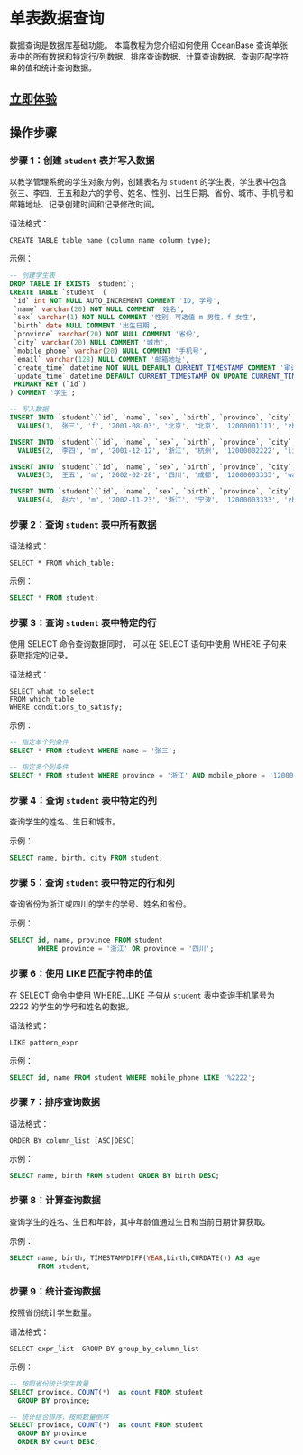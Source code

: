 # 单表数据查询

数据查询是数据库基础功能。
本篇教程为您介绍如何使用 OceanBase 查询单张表中的所有数据和特定行/列数据、排序查询数据、计算查询数据、查询匹配字符串的值和统计查询数据。

## [立即体验](https://play.oceanbase.com/#/gateway/eyJkYXRhIjp7InR1dG9yaWFsSWQiOiIyLnNpbmdsZS10YWJsZS1kYXRhLXF1ZXJ5Lm1kL3poLUNOIn0sImFjdGlvbiI6Im9wZW5UdXRvcmlhbCJ9)

## 操作步骤

### 步骤 1：创建 `student` 表并写入数据

以教学管理系统的学生对象为例，创建表名为 `student` 的学生表，学生表中包含张三、李四、王五和赵六的学号、姓名、性别、出生日期、省份、城市、手机号和邮箱地址、记录创建时间和记录修改时间。

语法格式：

```text
CREATE TABLE table_name (column_name column_type);
```

示例：

```sql
-- 创建学生表
DROP TABLE IF EXISTS `student`;
CREATE TABLE `student` (
 `id` int NOT NULL AUTO_INCREMENT COMMENT 'ID, 学号',
 `name` varchar(20) NOT NULL COMMENT '姓名',
 `sex` varchar(1) NOT NULL COMMENT '性别，可选值 m 男性，f 女性',
 `birth` date NULL COMMENT '出生日期',
 `province` varchar(20) NOT NULL COMMENT '省份',
 `city` varchar(20) NULL COMMENT '城市',
 `mobile_phone` varchar(20) NULL COMMENT '手机号',
 `email` varchar(128) NULL COMMENT '邮箱地址',
 `create_time` datetime NOT NULL DEFAULT CURRENT_TIMESTAMP COMMENT '审计字段，记录创建时间',
 `update_time` datetime DEFAULT CURRENT_TIMESTAMP ON UPDATE CURRENT_TIMESTAMP COMMENT '审计字段，记录修改时间',
 PRIMARY KEY (`id`)
) COMMENT '学生';

-- 写入数据
INSERT INTO `student`(`id`, `name`, `sex`, `birth`, `province`, `city`, `mobile_phone`, `email`) 
  VALUES(1, '张三', 'f', '2001-08-03', '北京', '北京', '12000001111', 'zhangsan@xxxxx.edu.cn');

INSERT INTO `student`(`id`, `name`, `sex`, `birth`, `province`, `city`, `mobile_phone`, `email`) 
  VALUES(2, '李四', 'm', '2001-12-12', '浙江', '杭州', '12000002222', 'lisi@xxxxx.edu.cn');

INSERT INTO `student`(`id`, `name`, `sex`, `birth`, `province`, `city`, `mobile_phone`, `email`) 
  VALUES(3, '王五', 'm', '2002-02-28', '四川', '成都', '12000003333', 'wangwu@xxxxx.edu.cn');  

INSERT INTO `student`(`id`, `name`, `sex`, `birth`, `province`, `city`, `mobile_phone`, `email`) 
  VALUES(4, '赵六', 'm', '2002-11-23', '浙江', '宁波', '12000003333', 'zhaoliu@xxxxx.edu.cn');
```

### 步骤 2：查询 `student` 表中所有数据

语法格式：

```text
SELECT * FROM which_table;
```

示例：

```sql
SELECT * FROM student;
```

### 步骤 3：查询 `student` 表中特定的行

使用 SELECT 命令查询数据同时， 可以在 SELECT 语句中使用 WHERE 子句来获取指定的记录。

语法格式：

```text
SELECT what_to_select
FROM which_table
WHERE conditions_to_satisfy;
```

示例：

```sql
-- 指定单个列条件
SELECT * FROM student WHERE name = '张三';

-- 指定多个列条件
SELECT * FROM student WHERE province = '浙江' AND mobile_phone = '12000002222';
```

### 步骤 4：查询 `student` 表中特定的列

查询学生的姓名、生日和城市。

示例：

```sql
SELECT name, birth, city FROM student;
```

### 步骤 5：查询 `student` 表中特定的行和列

查询省份为浙江或四川的学生的学号、姓名和省份。

示例：

```sql
SELECT id, name, province FROM student
       WHERE province = '浙江' OR province = '四川';
```

### 步骤 6：使用 LIKE 匹配字符串的值

在 SELECT 命令中使用 WHERE...LIKE 子句从 `student` 表中查询手机尾号为 2222 的学生的学号和姓名的数据。

语法格式：

```text
LIKE pattern_expr
```

示例：

```sql
SELECT id, name FROM student WHERE mobile_phone LIKE '%2222';
```

### 步骤 7：排序查询数据

语法格式：

```text
ORDER BY column_list [ASC|DESC]
```

示例：

```sql
SELECT name, birth FROM student ORDER BY birth DESC;
```

### 步骤 8：计算查询数据

查询学生的姓名、生日和年龄，其中年龄值通过生日和当前日期计算获取。

示例：

```sql
SELECT name, birth, TIMESTAMPDIFF(YEAR,birth,CURDATE()) AS age
       FROM student;
```

### 步骤 9：统计查询数据

按照省份统计学生数量。

语法格式：

```text
SELECT expr_list  GROUP BY group_by_column_list
```

示例：

```sql
-- 按照省份统计学生数量
SELECT province, COUNT(*)  as count FROM student 
  GROUP BY province;

-- 统计结合排序，按照数量倒序
SELECT province, COUNT(*)  as count FROM student 
  GROUP BY province
  ORDER BY count DESC;
```
